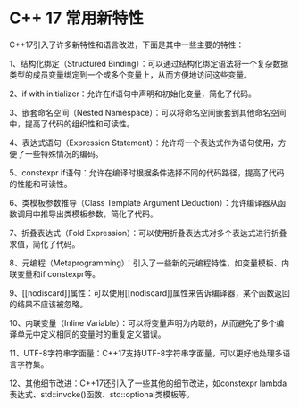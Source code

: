 # C++ 17 常用新特性

C++17引入了许多新特性和语言改进，下面是其中一些主要的特性：

1、结构化绑定（Structured Binding）：可以通过结构化绑定语法将一个复杂数据类型的成员变量绑定到一个或多个变量上，从而方便地访问这些变量。

2、if with initializer：允许在if语句中声明和初始化变量，简化了代码。

3、嵌套命名空间（Nested Namespace）：可以将命名空间嵌套到其他命名空间中，提高了代码的组织性和可读性。

4、表达式语句（Expression Statement）：允许将一个表达式作为语句使用，方便了一些特殊情况的编码。

5、constexpr if语句：允许在编译时根据条件选择不同的代码路径，提高了代码的性能和可读性。

6、类模板参数推导（Class Template Argument Deduction）：允许编译器从函数调用中推导出类模板参数，简化了代码。

7、折叠表达式（Fold Expression）：可以使用折叠表达式对多个表达式进行折叠求值，简化了代码。

8、元编程（Metaprogramming）：引入了一些新的元编程特性，如变量模板、内联变量和if constexpr等。

9、[[nodiscard]]属性：可以使用[[nodiscard]]属性来告诉编译器，某个函数返回的结果不应该被忽略。

10、内联变量（Inline Variable）：可以将变量声明为内联的，从而避免了多个编译单元中定义相同的变量时的重复定义错误。

11、UTF-8字符串字面量：C++17支持UTF-8字符串字面量，可以更好地处理多语言字符集。

12、其他细节改进：C++17还引入了一些其他的细节改进，如constexpr lambda表达式、std::invoke()函数、std::optional<T>类模板等。
